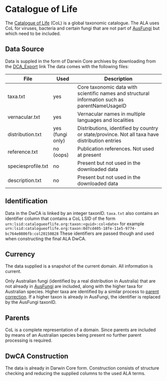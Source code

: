 # Catalogue of Life

The [Catalogue of Life](http://www.catalogueoflife.org/) (CoL) is a global taxonomic catalogue.
The ALA uses CoL for viruses, bacteria and certain fungi that are not part of [AusFungi](ausfungi.md)
but which need to be included.

## Data Source

Data is suppled in the form of Darwin Core archives by downloading from the [DCA_Export](http://www.catalogueoflife.org/DCA_Export/) link
The data comes with the following files:

| File | Used | Description |
| ---- | ---- | ----------- |
| taxa.txt | yes | Core taxonomic data with scientific names and structural information such as parentNameUsageID |
| vernacular.txt | yes | Vernacular names in multiple languages and localities |
| distribution.txt | yes (fungi only) | Distributions, identified by country or state/province. Not all taxa have distribution entries |
| reference.txt | no (oops) | Publication references. Not used at present |
| speciesprofile.txt | no | Present but not used in the downloaded data |
| description.txt | no | Present but not used in the downloaded data |
 
## Identification

Data in the DwCA is linked by an integer taxonID.
`taxa.txt` also contains an identifier column that contains a CoL LSID of the form
`urn:lsid:catalogueoflife.org:taxon:<guid>:col<date>` for example
`urn:lsid:catalogueoflife.org:taxon:0d7cd405-18fe-11e5-9774-bc764e0806fb:col20150828`
These identifiers are passed though and used when constructing the final ALA DwCA.

## Currency

The data supplied is a snapshot of the current domain.
All information is current.

Only Australian fungi (identified by a real distribution in Australia) that are not already in [AusFungi](ausfungi.md) are included,
along with the higher taxa for Australian species.
Higher taxa are identified by a similar process to [parent correction](processing-basics.md#correcting-parents).
If a higher taxon is already in AusFungi, the identifier is replaced by the AusFungi taxonID.

## Parents

CoL is a complete representation of a domain.
Since parents are included by means of an Australian species being present no further parent processing is required.

## DwCA Construction

The data is already in Darwin Core form.
Construction consists of structure checking and reducing the supplied columns to the used ALA terms.

